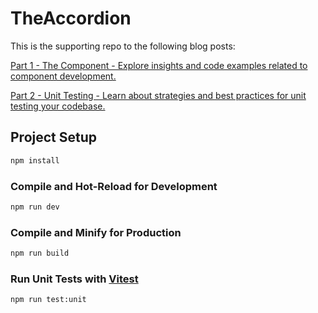 # TheAccordion

This is the supporting repo to the following blog posts: 

[Part 1 - The Component - Explore insights and code examples related to component development.](https://www.outwest.dev/posts/building-an-accessible-accordion-component-with-vue)

[Part 2 - Unit Testing - Learn about strategies and best practices for unit testing your codebase.](https://www.outwest.dev/posts/unit-testing-vue3-accordion-component)

## Project Setup

```sh
npm install
```

### Compile and Hot-Reload for Development

```sh
npm run dev
```

### Compile and Minify for Production

```sh
npm run build
```

### Run Unit Tests with [Vitest](https://vitest.dev/)

```sh
npm run test:unit
```
